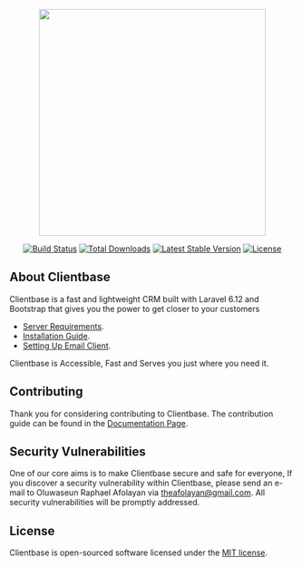 <p align="center"><img src="https://res.cloudinary.com/dtfbvvkyp/image/upload/v1566331377/laravel-logolockup-cmyk-red.svg" width="400"></p>

<p align="center">
<a href="https://travis-ci.org/laravel/framework"><img src="https://travis-ci.org/laravel/framework.svg" alt="Build Status"></a>
<a href="https://packagist.org/packages/laravel/framework"><img src="https://poser.pugx.org/laravel/framework/d/total.svg" alt="Total Downloads"></a>
<a href="https://packagist.org/packages/laravel/framework"><img src="https://poser.pugx.org/laravel/framework/v/stable.svg" alt="Latest Stable Version"></a>
<a href="https://packagist.org/packages/laravel/framework"><img src="https://poser.pugx.org/laravel/framework/license.svg" alt="License"></a>
</p>

## About Clientbase

Clientbase is a fast and lightweight CRM built with Laravel 6.12 and Bootstrap that gives you the power to get closer to your customers

- [Server Requirements](#).
- [Installation Guide](#).
- [Setting Up Email Client](#).



Clientbase is Accessible, Fast and Serves you just where you need it.
<!-- 
## Learning Laravel

Laravel has the most extensive and thorough [documentation](https://laravel.com/docs) and video tutorial library of all modern web application frameworks, making it a breeze to get started with the framework.

If you don't feel like reading, [Laracasts](https://laracasts.com) can help. Laracasts contains over 1500 video tutorials on a range of topics including Laravel, modern PHP, unit testing, and JavaScript. Boost your skills by digging into our comprehensive video library. -->


## Contributing

Thank you for considering contributing to Clientbase. The contribution guide can be found in the [Documentation Page](#).

## Security Vulnerabilities

One of our core aims is to make Clientbase secure and safe for everyone, If you discover a security vulnerability within Clientbase, please send an e-mail to Oluwaseun Raphael Afolayan via [theafolayan@gmail.com](mailto:theafolayan@gmail.com). All security vulnerabilities will be promptly addressed.

## License

Clientbase is open-sourced software licensed under the [MIT license](https://opensource.org/licenses/MIT).
